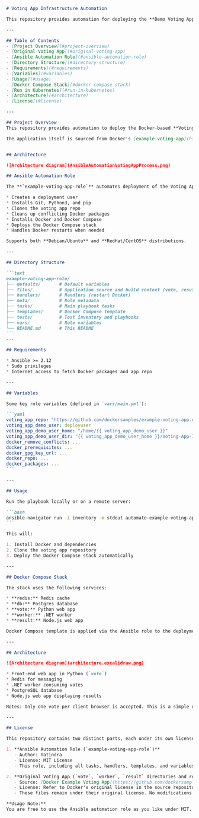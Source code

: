 
````markdown
# Voting App Infrastructure Automation

This repository provides automation for deploying the **Demo Voting App**. It combines the original Docker application with Ansible automation to simplify setup and management.

---

## Table of Contents
- [Project Overview](#project-overview)
- [Original Voting App](#original-voting-app)
- [Ansible Automation Role](#ansible-automation-role)
- [Directory Structure](#directory-structure)
- [Requirements](#requirements)
- [Variables](#variables)
- [Usage](#usage)
- [Docker Compose Stack](#docker-compose-stack)
- [Run in Kubernetes](#run-in-kubernetes)
- [Architecture](#architecture)
- [License](#license)

---

## Project Overview
This repository provides automation to deploy the Docker-based **Voting App** quickly on your servers. It ensures Docker is installed, configures the application, and starts the app stack using Docker Compose.  

The application itself is sourced from Docker's [example-voting-app](https://github.com/dockersamples/example-voting-app). All original source code belongs to Docker and is licensed under its original terms.  


## Architecture 

![Architecture diagram](AnsibleAutomationVotingAppProcess.png)

## Ansible Automation Role

The **`example-voting-app-role`** automates deployment of the Voting App stack:

* Creates a deployment user
* Installs Git, Python3, and pip
* Clones the voting app repo
* Cleans up conflicting Docker packages
* Installs Docker and Docker Compose
* Deploys the Docker Compose stack
* Handles Docker restarts when needed

Supports both **Debian/Ubuntu** and **RedHat/CentOS** distributions.

---

## Directory Structure

```text
example-voting-app-role/
├── defaults/       # Default variables
├── files/          # Application source and build context (vote, result, worker)
├── handlers/       # Handlers (restart Docker)
├── meta/           # Role metadata
├── tasks/          # Main playbook tasks
├── templates/      # Docker Compose template
├── tests/          # Test inventory and playbooks
├── vars/           # Role variables
└── README.md       # This README
```
---

## Requirements

* Ansible >= 2.12
* Sudo privileges
* Internet access to fetch Docker packages and app repo

---

## Variables

Some key role variables (defined in `vars/main.yml`):

```yaml
voting_app_repo: "https://github.com/dockersamples/example-voting-app.git"
voting_app_demo_user: deployuser
voting_app_demo_user_home: "/home/{{ voting_app_demo_user }}"
voting_app_demo_user_dir: "{{ voting_app_demo_user_home }}/Voting-App-Infrastructure-Automation/ansible-automation"
docker_remove_conflicts: ...
docker_prerequisites: ...
docker_gpg_key_url: ...
docker_repo: ...
docker_packages: ...
```

---

## Usage

Run the playbook locally or on a remote server:

```bash
ansible-navigator run -i inventory -m stdout automate-example-voting-app.yml
```

This will:

1. Install Docker and dependencies
2. Clone the voting app repository
3. Deploy the Docker Compose stack automatically

---

## Docker Compose Stack

The stack uses the following services:

* **redis:** Redis cache
* **db:** Postgres database
* **vote:** Python web app
* **worker:** .NET worker
* **result:** Node.js web app

Docker Compose template is applied via the Ansible role to the deployment user’s directory.

---

## Architecture

![Architecture diagram](architecture.excalidraw.png)

* Front-end web app in Python (`vote`)
* Redis for messaging
* .NET worker consuming votes
* PostgreSQL database
* Node.js web app displaying results

Notes: Only one vote per client browser is accepted. This is a simple demo application to show how multiple languages, queues, and persistence work together in Docker.

---

## License

This repository contains two distinct parts, each under its own license:

1. **Ansible Automation Role (`example-voting-app-role`)**  
   - Author: Yatindra  
   - License: MIT License  
   - This role, including all tasks, handlers, templates, and variables, is fully authored by the repository owner and can be freely used, modified, and redistributed under the MIT terms.  

2. **Original Voting App (`vote`, `worker`, `result` directories and related files)**  
   - Source: [Docker Example Voting App](https://github.com/dockersamples/example-voting-app)  
   - License: Refer to Docker's original license in the source repository  
   - These files remain under their original license. No modifications to the source code license have been made.  

**Usage Note:**  
You are free to use the Ansible automation role as you like under MIT. When redistributing or modifying the Docker app itself, ensure you comply with Docker’s original license terms.  

